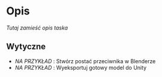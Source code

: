 # Opis

_Tutaj zamieść opis taska_

## Wytyczne

- _NA PRZYKŁAD_ : Stwórz postać przeciwnika w Blenderze
- _NA PRZYKŁAD_ : Wyeksportuj gotowy model do Unity
